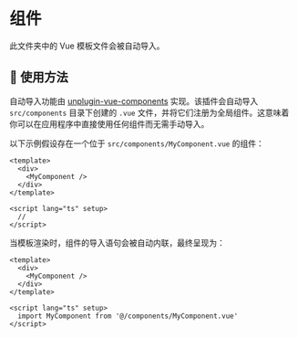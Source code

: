 # 组件

此文件夹中的 Vue 模板文件会被自动导入。

## 🚀 使用方法

自动导入功能由 [unplugin-vue-components](https://github.com/unplugin/unplugin-vue-components) 实现。该插件会自动导入 `src/components` 目录下创建的 `.vue` 文件，并将它们注册为全局组件。这意味着你可以在应用程序中直接使用任何组件而无需手动导入。

以下示例假设存在一个位于 `src/components/MyComponent.vue` 的组件：

```vue
<template>
  <div>
    <MyComponent />
  </div>
</template>

<script lang="ts" setup>
  //
</script>
```

当模板渲染时，组件的导入语句会被自动内联，最终呈现为：

```vue
<template>
  <div>
    <MyComponent />
  </div>
</template>

<script lang="ts" setup>
  import MyComponent from '@/components/MyComponent.vue'
</script>
```